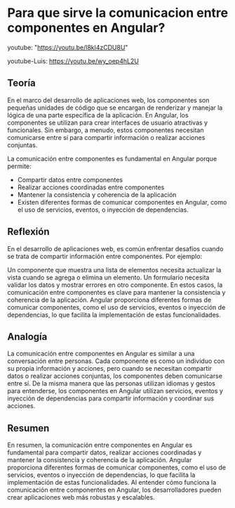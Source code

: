 # Para que sirve la comunicacion entre componentes en Angular?

youtube: "<https://youtu.be/l8kl4zCDU8U>"

youtube-Luis: <https://youtu.be/wy_oep4hL2U>

## Teoría

En el marco del desarrollo de aplicaciones web, los componentes son pequeñas unidades de código que se encargan de renderizar y manejar la lógica de una parte específica de la aplicación. En Angular, los componentes se utilizan para crear interfaces de usuario atractivas y funcionales. Sin embargo, a menudo, estos componentes necesitan comunicarse entre sí para compartir información o realizar acciones conjuntas.

La comunicación entre componentes es fundamental en Angular porque permite:

- Compartir datos entre componentes
- Realizar acciones coordinadas entre componentes
- Mantener la consistencia y coherencia de la aplicación
- Existen diferentes formas de comunicar componentes en Angular, como el uso de servicios, eventos, o inyección de dependencias.

## Reflexión

En el desarrollo de aplicaciones web, es común enfrentar desafíos cuando se trata de compartir información entre componentes. Por ejemplo:

Un componente que muestra una lista de elementos necesita actualizar la vista cuando se agrega o elimina un elemento.
Un formulario necesita validar los datos y mostrar errores en otro componente.
En estos casos, la comunicación entre componentes es clave para mantener la consistencia y coherencia de la aplicación. Angular proporciona diferentes formas de comunicar componentes, como el uso de servicios, eventos o inyección de dependencias, lo que facilita la implementación de estas funcionalidades.

## Analogía

La comunicación entre componentes en Angular es similar a una conversación entre personas. Cada componente es como un individuo con su propia información y acciones, pero cuando se necesitan compartir datos o realizar acciones conjuntas, los componentes deben comunicarse entre sí. De la misma manera que las personas utilizan idiomas y gestos para entenderse, los componentes en Angular utilizan servicios, eventos y inyección de dependencias para compartir información y coordinar sus acciones.

## Resumen

En resumen, la comunicación entre componentes en Angular es fundamental para compartir datos, realizar acciones coordinadas y mantener la consistencia y coherencia de la aplicación. Angular proporciona diferentes formas de comunicar componentes, como el uso de servicios, eventos o inyección de dependencias, lo que facilita la implementación de estas funcionalidades. Al entender cómo funciona la comunicación entre componentes en Angular, los desarrolladores pueden crear aplicaciones web más robustas y escalables.
